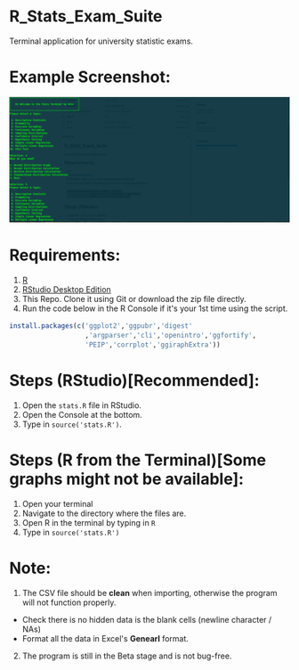# R_Stats_Exam_Suite
Terminal application for university statistic exams.

# Example Screenshot:
![Example](https://raw.githubusercontent.com/algo7/R_Stats_Exam_Suite/master/screenshots/example.png)

# Requirements:
1. [R](https://www.r-project.org/)
2. [RStudio Desktop Edition](https://rstudio.com/products/rstudio/download/)
3. This Repo. Clone it using Git or download the zip file directly.
4. Run the code below in the R Console if it's your 1st time using the script.
```R
install.packages(c('ggplot2','ggpubr','digest'
                   ,'argparser','cli','openintro','ggfortify',
                   'PEIP','corrplot','ggiraphExtra'))
```

# Steps (RStudio)[Recommended]:
1. Open the `stats.R` file in RStudio.
2. Open the Console at the bottom.
3. Type in `source('stats.R')`.


# Steps (R from the Terminal)[Some graphs might not be available]:
1. Open your terminal
2. Navigate to the directory where the files are.
3. Open R in the terminal by typing in `R`
4. Type in `source('stats.R')`

# Note:
1. The CSV file should be **clean** when importing, otherwise the program will not function properly.
  - Check there is no hidden data is the blank cells (newline character / NAs)
  - Format all the data in Excel's **Genearl** format.
2. The program is still in the Beta stage and is not bug-free.
